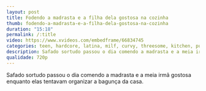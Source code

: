 ```yaml
---
layout: post
title: Fodendo a madrasta e a filha dela gostosa na cozinha
thumb: fodendo-a-madrasta-e-a-filha-dela-gostosa-na-cozinha
duration: "15:18"
permalink: /:title
video: https://www.xvideos.com/embedframe/66834745
categories: teen, hardcore, latina, milf, curvy, threesome, kitchen, pussy-licking, big-ass, ffm, big-tits, taboo, cougar, stepmom, 69-position, stepson, stepsister, stepdaughter, free-use, freeuse-milf
description: Safado sortudo passou o dia comendo a madrasta e a meia irmã gostosa enquanto elas tentavam organizar a bagunça da casa.
qualidade: 720p
---
```

Safado sortudo passou o dia comendo a madrasta e a meia irmã gostosa enquanto elas tentavam organizar a bagunça da casa.